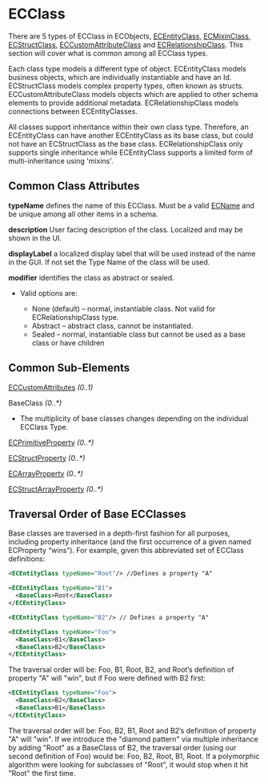 # ECClass

There are 5 types of ECClass in ECObjects, [ECEntityClass](./ec-entity-class.md), [ECMixinClass](./ec-mixin-class.md), [ECStructClass](./ec-struct-class.md), [ECCustomAttributeClass](./ec-custom-attribute-class.md) and [ECRelationshipClass](./ec-relationship-class.md). This section will cover what is common among all ECClass types.

Each class type models a different type of object. ECEntityClass models business objects, which are individually instantiable and have an Id. ECStructClass models complex property types, often known as structs. ECCustomAttributeClass models objects which are applied to other schema elements to provide additional metadata. ECRelationshipClass models connections between ECEntityClasses.

All classes support inheritance within their own class type. Therefore, an ECEntityClass can have another ECEntityClass as its base class, but could not have an ECStructClass as the base class. ECRelationshipClass only supports single inheritance while ECEntityClass supports a limited form of multi-inheritance using 'mixins'.

## Common Class Attributes

**typeName** defines the name of this ECClass. Must be a valid [ECName](./ec-name.md) and be unique among all other items in a schema.

**description** User facing description of the class. Localized and may be shown in the UI.

**displayLabel** a localized display label that will be used instead of the name in the GUI. If not set the Type Name of the class will be used.

**modifier** identifies the class as abstract or sealed.
- Valid options are:

  - None (default) – normal, instantiable class. Not valid for ECRelationshipClass type.
  - Abstract – abstract class, cannot be instantiated.
  - Sealed – normal, instantiable class but cannot be used as a base class or have children

## Common Sub-Elements

[ECCustomAttributes](./ec-custom-attributes.md) _(0..1)_

BaseClass _(0..*)_

- The multiplicity of base classes changes depending on the individual ECClass Type.

[ECPrimitiveProperty](./ec-property.md#ecprimitiveproperty) _(0..*)_

[ECStructProperty](./ec-property.md#ecstructproperty) _(0..*)_

[ECArrayProperty](./ec-property.md#ecprimitivearrayproperty) _(0..*)_

[ECStructArrayProperty](./ec-property.md#ecstructarrayproperty) _(0..*)_

## Traversal Order of Base ECClasses

Base classes are traversed in a depth-first fashion for all purposes, including property inheritance (and the first occurrence of a given named ECProperty “wins”). For example, given this abbreviated set of ECClass definitions:

```xml
<ECEntityClass typeName="Root"/> //Defines a property "A"

<ECEntityClass typeName="B1">
  <BaseClass>Root</BaseClass>
</ECEntityClass>

<ECEntityClass typeName="B2"/> // Defines a property "A"

<ECEntityClass typeName="Foo">
  <BaseClass>B1</BaseClass>
  <BaseClass>B2</BaseClass>
</ECEntityClass>
```

The traversal order will be: Foo, B1, Root, B2, and Root’s definition of property "A" will "win", but if Foo were defined with B2 first:

```xml
<ECEntityClass typeName="Foo">
  <BaseClass>B2</BaseClass>
  <BaseClass>B1</BaseClass>
</ECEntityClass>
```

The traversal order will be: Foo, B2, B1, Root and B2’s definition of property "A" will "win". If we introduce the "diamond pattern" via multiple inheritance by adding "Root" as a BaseClass of B2, the traversal order (using our second definition of Foo) would be: Foo, B2, Root, B1, Root. If a polymorphic algorithm were looking for subclasses of "Root", it would stop when it hit "Root" the first time.